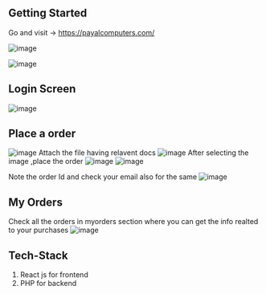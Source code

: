 ## Getting Started
  Go and visit -> https://payalcomputers.com/
  
  ![image](https://github.com/HarshitMishraGit/payalcomputersReact/assets/93585405/25f304fd-70d2-481a-8a13-19786ca2c085)
  <br>
  
  ![image](https://github.com/HarshitMishraGit/payalcomputersReact/assets/93585405/72328576-17c2-4560-88d6-e9a2cf2dd5e5)
  
## Login Screen
  ![image](https://github.com/HarshitMishraGit/payalcomputersReact/assets/93585405/e9b50b7a-d4f0-4c22-85e5-a5b93d2230a3)

## Place a order
  ![image](https://github.com/HarshitMishraGit/payalcomputersReact/assets/93585405/1af70c2f-dc79-456e-b98a-feea75dafb2a)
  Attach the file having relavent docs
  ![image](https://github.com/HarshitMishraGit/payalcomputersReact/assets/93585405/062597c6-16e2-4f17-a05b-27ce106b0422)
  After selecting the image ,place the order
  ![image](https://github.com/HarshitMishraGit/payalcomputersReact/assets/93585405/1337e9cc-4701-4bac-be6a-3b72e4622245)
  ![image](https://github.com/HarshitMishraGit/payalcomputersReact/assets/93585405/e5011ca2-641f-4c47-989d-43b5501ad4b5)

Note the order Id and check your email also for the same
![image](https://github.com/HarshitMishraGit/payalcomputersReact/assets/93585405/7dd036dc-1202-4922-bb47-54bbbb098e56)


## My Orders 
  Check all the orders in myorders section where you can get the info realted to your purchases
  ![image](https://github.com/HarshitMishraGit/payalcomputersReact/assets/93585405/a017f0e4-1566-438f-b9b4-d6bb30885cb5)
  

## Tech-Stack
  1. React js for frontend
  2. PHP for backend
